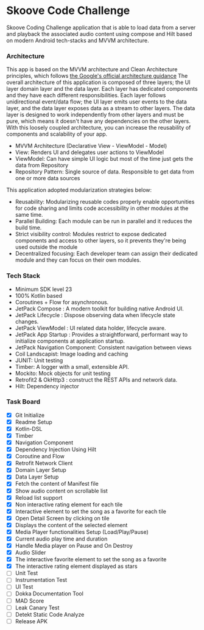 # Skoove Code Challenge

Skoove Coding Challenge application that is able to load data from a server and playback the associated audio content using compose and Hilt based on modern Android tech-stacks and MVVM architecture.

### Architecture

This app is based on the MVVM architecture and  Clean Architecture principles, which follows [the Google's official architecture guidance](https://developer.android.com/topic/architecture)
The overall architecture of this application is composed of three layers; the UI layer  domain layer and the data layer. Each layer has dedicated components and they have each different responsibilities.
Each layer follows unidirectional event/data flow; the UI layer emits user events to the data layer, and the data layer exposes data as a stream to other layers.
The data layer is designed to work independently from other layers and must be pure, which means it doesn't have any dependencies on the other layers.
With this loosely coupled architecture, you can increase the reusability of components and scalability of your app.

- MVVM Architecture (Declarative View - ViewModel - Model)
- View: Renders UI and delegates user actions to ViewModel
- ViewModel: Can have simple UI logic but most of the time just gets the data from Repository
- Repository Pattern: Single source of data. Responsible to get data from one or more data sources

This application adopted modularization strategies below:

- Reusability: Modularizing reusable codes properly enable opportunities for code sharing and limits code accessibility in other modules at the same time.
- Parallel Building: Each module can be run in parallel and it reduces the build time.
- Strict visibility control: Modules restrict to expose dedicated components and access to other layers, so it prevents they're being used outside the module
- Decentralized focusing: Each developer team can assign their dedicated module and they can focus on their own modules.

### Tech Stack

- Minimum SDK level 23
- 100% Kotlin based 
- Coroutines + Flow for asynchronous.
- JetPack Compose : A modern toolkit for building native Android UI.
- JetPack Lifecycle : Dispose observing data when lifecycle state changes.
- JetPack ViewModel : UI related data holder, lifecycle aware.
- JetPack App Startup : Provides a straightforward, performant way to initialize components at application startup.
- JetPack Navigation Component: Consistent navigation between views
- Coil Landscapist: Image loading and caching
- JUNIT: Unit testing
- Timber: A logger with a small, extensible API.
- Mockito: Mock objects for unit testing
- Retrofit2 & OkHttp3 : construct the REST APIs and network data.
- Hilt: Dependency injector

### Task Board

- [X] Git Initialize
- [X] Readme Setup
- [X] Kotlin-DSL
- [X] Timber
- [X] Navigation Component
- [X] Dependency Injection Using Hilt
- [X] Coroutine and Flow
- [X] Retrofit Network Client
- [X] Domain Layer Setup
- [X] Data Layer Setup
- [X] Fetch the content of Manifest file
- [X] Show audio content on scrollable list
- [X] Reload list support
- [X] Non interactive rating element for each tile
- [X] Interactive element to set the song as a favorite for each tile
- [X] Open Detail Screen by clicking on tile
- [X] Displays the content of the selected element
- [X] Media Player functionalities Setup (Load/Play/Pause)
- [X] Current audio play time and duration
- [X] Handle Media player on Pause and On Destroy
- [X] Audio Slider
- [X] The interactive favorite element to set the song as a favorite
- [X] The interactive rating element displayed as stars
- [ ] Unit Test
- [ ] Instrumentation Test
- [ ] UI Test
- [ ] Dokka Documentation Tool
- [ ] MAD Score
- [ ] Leak Canary Test
- [ ] Detekt Static Code Analyze
- [ ] Release APK 
